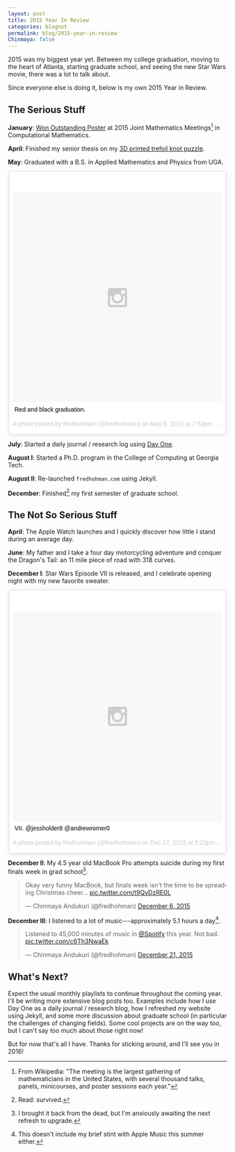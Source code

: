 ```yaml
---
layout: post
title: 2015 Year In Review
categories: blognot
permalink: blog/2015-year-in-review
Chinmaya: false
---
```


2015 was my biggest year yet. Between my college graduation, moving to the heart of Atlanta, starting graduate school, and seeing the new Star Wars movie, there was a lot to talk about.

<!--more-->

Since everyone else is doing it, below is my own 2015 Year in Review.

## The Serious Stuff

**January**: [Won Outstanding Poster][jmm] at 2015 Joint Mathematics Meetings[^fn-jmm] in Computational Mathematics.

**April**: Finished my senior thesis on my [3D printed trefoil knot puzzle][trefoil].

**May**: Graduated with a B.S. in Applied Mathematics and Physics from UGA.

<div style="max-width: 500px; margin: 0 auto">
<blockquote class="instagram-media" data-instgrm-captioned data-instgrm-version="6" style=" background:#FFF; border:0; border-radius:3px; box-shadow:0 0 1px 0 rgba(0,0,0,0.5),0 1px 10px 0 rgba(0,0,0,0.15); margin: 1px; max-width:658px; padding:0; width:99.375%; width:-webkit-calc(100% - 2px); width:calc(100% - 2px);"><div style="padding:8px;"> <div style=" background:#F8F8F8; line-height:0; margin-top:40px; padding:50% 0; text-align:center; width:100%;"> <div style=" background:url(data:image/png;base64,iVBORw0KGgoAAAANSUhEUgAAACwAAAAsCAMAAAApWqozAAAAGFBMVEUiIiI9PT0eHh4gIB4hIBkcHBwcHBwcHBydr+JQAAAACHRSTlMABA4YHyQsM5jtaMwAAADfSURBVDjL7ZVBEgMhCAQBAf//42xcNbpAqakcM0ftUmFAAIBE81IqBJdS3lS6zs3bIpB9WED3YYXFPmHRfT8sgyrCP1x8uEUxLMzNWElFOYCV6mHWWwMzdPEKHlhLw7NWJqkHc4uIZphavDzA2JPzUDsBZziNae2S6owH8xPmX8G7zzgKEOPUoYHvGz1TBCxMkd3kwNVbU0gKHkx+iZILf77IofhrY1nYFnB/lQPb79drWOyJVa/DAvg9B/rLB4cC+Nqgdz/TvBbBnr6GBReqn/nRmDgaQEej7WhonozjF+Y2I/fZou/qAAAAAElFTkSuQmCC); display:block; height:44px; margin:0 auto -44px; position:relative; top:-22px; width:44px;"></div></div> <p style=" margin:8px 0 0 0; padding:0 4px;"> <a href="https://www.instagram.com/p/2cfNmdltBr/" style=" color:#000; font-family:Arial,sans-serif; font-size:14px; font-style:normal; font-weight:normal; line-height:17px; text-decoration:none; word-wrap:break-word;" target="_blank">Red and black graduation.</a></p> <p style=" color:#c9c8cd; font-family:Arial,sans-serif; font-size:14px; line-height:17px; margin-bottom:0; margin-top:8px; overflow:hidden; padding:8px 0 7px; text-align:center; text-overflow:ellipsis; white-space:nowrap;">A photo posted by fredhohman (@fredhohman) on <time style=" font-family:Arial,sans-serif; font-size:14px; line-height:17px;" datetime="2015-05-09T02:53:47+00:00">May 8, 2015 at 7:53pm PDT</time></p></div></blockquote> <script async defer src="//platform.instagram.com/en_US/embeds.js"></script>
</div>

**July**: Started a daily journal / research log using [Day One][dayone].

**August I**: Started a Ph.D. program in the College of Computing at Georgia Tech. 

**August II**: Re-launched `fredhohman.com` using Jekyll.

**December**: Finished[^fn-grad] my first semester of graduate school.

## The Not So Serious Stuff

**April**: The Apple Watch launches and I quickly discover how little I stand during an average day.

**June**: My father and I take a four day motorcycling adventure and conquer the Dragon's Tail: an 11 mile piece of road with 318 curves. 

**December I**: Star Wars Episode VII is released, and I celebrate opening night with my new favorite sweater.

<div style="max-width: 500px; margin: 0 auto">
<blockquote class="instagram-media" data-instgrm-captioned data-instgrm-version="6" style=" background:#FFF; border:0; border-radius:3px; box-shadow:0 0 1px 0 rgba(0,0,0,0.5),0 1px 10px 0 rgba(0,0,0,0.15); margin: 1px; max-width:658px; padding:0; width:99.375%; width:-webkit-calc(100% - 2px); width:calc(100% - 2px);"><div style="padding:8px;"> <div style=" background:#F8F8F8; line-height:0; margin-top:40px; padding:50.0% 0; text-align:center; width:100%;"> <div style=" background:url(data:image/png;base64,iVBORw0KGgoAAAANSUhEUgAAACwAAAAsCAMAAAApWqozAAAAGFBMVEUiIiI9PT0eHh4gIB4hIBkcHBwcHBwcHBydr+JQAAAACHRSTlMABA4YHyQsM5jtaMwAAADfSURBVDjL7ZVBEgMhCAQBAf//42xcNbpAqakcM0ftUmFAAIBE81IqBJdS3lS6zs3bIpB9WED3YYXFPmHRfT8sgyrCP1x8uEUxLMzNWElFOYCV6mHWWwMzdPEKHlhLw7NWJqkHc4uIZphavDzA2JPzUDsBZziNae2S6owH8xPmX8G7zzgKEOPUoYHvGz1TBCxMkd3kwNVbU0gKHkx+iZILf77IofhrY1nYFnB/lQPb79drWOyJVa/DAvg9B/rLB4cC+Nqgdz/TvBbBnr6GBReqn/nRmDgaQEej7WhonozjF+Y2I/fZou/qAAAAAElFTkSuQmCC); display:block; height:44px; margin:0 auto -44px; position:relative; top:-22px; width:44px;"></div></div> <p style=" margin:8px 0 0 0; padding:0 4px;"> <a href="https://www.instagram.com/p/_aiGpwFtFA/" style=" color:#000; font-family:Arial,sans-serif; font-size:14px; font-style:normal; font-weight:normal; line-height:17px; text-decoration:none; word-wrap:break-word;" target="_blank">VII. @jessholder8 @andrewromer0</a></p> <p style=" color:#c9c8cd; font-family:Arial,sans-serif; font-size:14px; line-height:17px; margin-bottom:0; margin-top:8px; overflow:hidden; padding:8px 0 7px; text-align:center; text-overflow:ellipsis; white-space:nowrap;">A photo posted by fredhohman (@fredhohman) on <time style=" font-family:Arial,sans-serif; font-size:14px; line-height:17px;" datetime="2015-12-18T01:23:07+00:00">Dec 17, 2015 at 5:23pm PST</time></p></div></blockquote> <script async defer src="//platform.instagram.com/en_US/embeds.js"></script>
</div>

**December II**: My 4.5 year old MacBook Pro attempts suicide during my first finals week in grad school[^fn-mbp].

<blockquote class="twitter-tweet tw-align-center" lang="en"><p lang="en" dir="ltr">Okay very funny MacBook, but finals week isn&#39;t the time to be spreading Christmas cheer... <a href="https://t.co/t9QyDzRE0L">pic.twitter.com/t9QyDzRE0L</a></p>&mdash; Chinmaya Andukuri (@fredhohman) <a href="https://twitter.com/fredhohman/status/673593320271183872">December 6, 2015</a></blockquote> <script async src="//platform.twitter.com/widgets.js" charset="utf-8"></script>

**December III**: I listened to a lot of music---approximately 5.1 hours a day[^fn-am].

<blockquote class="twitter-tweet tw-align-center" lang="en"><p lang="en" dir="ltr">Listened to 45,000 minutes of music in <a href="https://twitter.com/Spotify">@Spotify</a> this year. Not bad. <a href="https://t.co/c6Th3NwaEk">pic.twitter.com/c6Th3NwaEk</a></p>&mdash; Chinmaya Andukuri (@fredhohman) <a href="https://twitter.com/fredhohman/status/678803090456317953">December 21, 2015</a></blockquote> <script async src="//platform.twitter.com/widgets.js" charset="utf-8"></script>

## What's Next?

Expect the usual monthly playlists to continue throughout the coming year. I'll be writing more extensive blog posts too. Examples include how I use Day One as a daily journal / research blog, how I refreshed my website using Jekyll, and some more discussion about graduate school (in particular the challenges of changing fields). Some cool projects are on the way too, but I can't say too much about those right now!

But for now that's all I have. Thanks for sticking around, and I'll see you in 2016!

[^fn-jmm]: From Wikipedia: "The meeting is the largest gathering of mathematicians in the United States, with several thousand talks, panels, minicourses, and poster sessions each year."

[^fn-grad]: Read: survived.

[^fn-mbp]: I brought it back from the dead, but I'm anxiously awaiting the next refresh to upgrade.

[^fn-am]: This doesn't include my brief stint with Apple Music this summer either.

[jmm]: http://fredhohman.com/projects/mathematics-&-computational-science-reu/ "My REU Project."
[trefoil]: http://fredhohman.com/blog/3d-printing-in-topology/ "My Senior Thesis."
[dayone]: http://dayoneapp.com "Day One App."